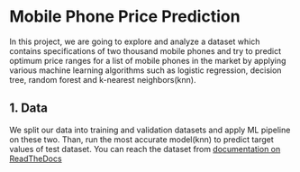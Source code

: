 # Mobile Phone Price Prediction

In this project, we are going to explore and analyze a dataset which contains specifications of two thousand mobile phones and try to predict optimum price ranges for a list of mobile phones in the market by applying various machine learning algorithms such as logistic regression, decision tree, random forest and k-nearest neighbors(knn). 


## 1. Data 

We split our data into training and validation datasets and apply ML pipeline on these two. Than, run the most accurate model(knn) to predict target values of test dataset. You can reach the dataset from  [documentation on ReadTheDocs](https://www.kaggle.com/iabhishekofficial/mobile-price-classification)


